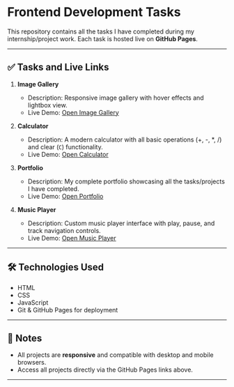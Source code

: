 # Frontend Development Tasks

This repository contains all the tasks I have completed during my internship/project work. Each task is hosted live on **GitHub Pages**.  

---

## ✅ Tasks and Live Links

1. **Image Gallery**  
   - Description: Responsive image gallery with hover effects and lightbox view.  
   - Live Demo: [Open Image Gallery](https://gangal2002.github.io/CodeAlpha/image-gallery/index.html)
     
2. **Calculator**  
   - Description: A modern calculator with all basic operations (+, -, *, /) and clear (`C`) functionality.  
   - Live Demo: [Open Calculator](https://gangal2002.github.io/CodeAlpha/calculator/index.html)

3. **Portfolio**  
   - Description: My complete portfolio showcasing all the tasks/projects I have completed.  
   - Live Demo: [Open Portfolio](https://gangal2002.github.io/CodeAlpha/portfolio/index.html)

4. **Music Player**  
   - Description: Custom music player interface with play, pause, and track navigation controls.  
   - Live Demo: [Open Music Player](https://gangal2002.github.io/CodeAlpha/music-player/index.html)

---

## 🛠️ Technologies Used

- HTML 
- CSS 
- JavaScript  
- Git & GitHub Pages for deployment  

---

## 📌 Notes

- All projects are **responsive** and compatible with desktop and mobile browsers.    
- Access all projects directly via the GitHub Pages links above.

---
